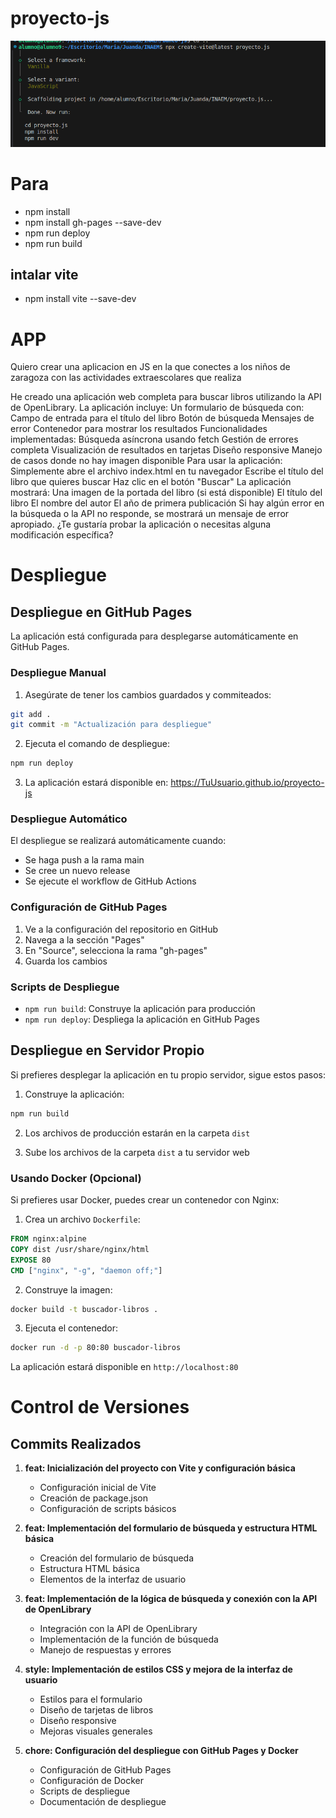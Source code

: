 # proyecto-js

![alt text](image.png)

# Para

- npm install
- npm install gh-pages --save-dev
- npm run deploy
- npm run build

## intalar vite

- npm install vite --save-dev

# APP

Quiero crear una aplicacion en JS en la que conectes a los niños de zaragoza con las actividades extraescolares que realiza

He creado una aplicación web completa para buscar libros utilizando la API de OpenLibrary. La aplicación incluye:
Un formulario de búsqueda con:
Campo de entrada para el título del libro
Botón de búsqueda
Mensajes de error
Contenedor para mostrar los resultados
Funcionalidades implementadas:
Búsqueda asíncrona usando fetch
Gestión de errores completa
Visualización de resultados en tarjetas
Diseño responsive
Manejo de casos donde no hay imagen disponible
Para usar la aplicación:
Simplemente abre el archivo index.html en tu navegador
Escribe el título del libro que quieres buscar
Haz clic en el botón "Buscar"
La aplicación mostrará:
Una imagen de la portada del libro (si está disponible)
El título del libro
El nombre del autor
El año de primera publicación
Si hay algún error en la búsqueda o la API no responde, se mostrará un mensaje de error apropiado.
¿Te gustaría probar la aplicación o necesitas alguna modificación específica?

# Despliegue

## Despliegue en GitHub Pages

La aplicación está configurada para desplegarse automáticamente en GitHub Pages.

### Despliegue Manual

1. Asegúrate de tener los cambios guardados y commiteados:

```bash
git add .
git commit -m "Actualización para despliegue"
```

2. Ejecuta el comando de despliegue:

```bash
npm run deploy
```

3. La aplicación estará disponible en: https://TuUsuario.github.io/proyecto-js

### Despliegue Automático

El despliegue se realizará automáticamente cuando:

- Se haga push a la rama main
- Se cree un nuevo release
- Se ejecute el workflow de GitHub Actions

### Configuración de GitHub Pages

1. Ve a la configuración del repositorio en GitHub
2. Navega a la sección "Pages"
3. En "Source", selecciona la rama "gh-pages"
4. Guarda los cambios

### Scripts de Despliegue

- `npm run build`: Construye la aplicación para producción
- `npm run deploy`: Despliega la aplicación en GitHub Pages

## Despliegue en Servidor Propio

Si prefieres desplegar la aplicación en tu propio servidor, sigue estos pasos:

1. Construye la aplicación:

```bash
npm run build
```

2. Los archivos de producción estarán en la carpeta `dist`

3. Sube los archivos de la carpeta `dist` a tu servidor web

### Usando Docker (Opcional)

Si prefieres usar Docker, puedes crear un contenedor con Nginx:

1. Crea un archivo `Dockerfile`:

```dockerfile
FROM nginx:alpine
COPY dist /usr/share/nginx/html
EXPOSE 80
CMD ["nginx", "-g", "daemon off;"]
```

2. Construye la imagen:

```bash
docker build -t buscador-libros .
```

3. Ejecuta el contenedor:

```bash
docker run -d -p 80:80 buscador-libros
```

La aplicación estará disponible en `http://localhost:80`

# Control de Versiones

## Commits Realizados

1. **feat: Inicialización del proyecto con Vite y configuración básica**

   - Configuración inicial de Vite
   - Creación de package.json
   - Configuración de scripts básicos

2. **feat: Implementación del formulario de búsqueda y estructura HTML básica**

   - Creación del formulario de búsqueda
   - Estructura HTML básica
   - Elementos de la interfaz de usuario

3. **feat: Implementación de la lógica de búsqueda y conexión con la API de OpenLibrary**

   - Integración con la API de OpenLibrary
   - Implementación de la función de búsqueda
   - Manejo de respuestas y errores

4. **style: Implementación de estilos CSS y mejora de la interfaz de usuario**

   - Estilos para el formulario
   - Diseño de tarjetas de libros
   - Diseño responsive
   - Mejoras visuales generales

5. **chore: Configuración del despliegue con GitHub Pages y Docker**
   - Configuración de GitHub Pages
   - Configuración de Docker
   - Scripts de despliegue
   - Documentación de despliegue
